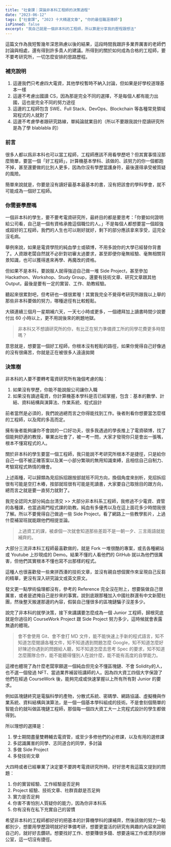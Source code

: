 ```yaml
---
title: "社會課｜深論非本科工程師的決策過程"
date: "2023-06-12"
tags: ["社會課", "2023 十大精選文章", "你的最佳職涯導師"]
isPinned: false
excerpt: "我自己就是一個非本科的工程師，所以算是分享我的歷程跟想法"
---
```

這篇文作為我短暫幾年深思熟慮以後的結果，這段時間我跟許多業界厲害的老師們討論與相處，還有得到許多貴人的建議。所得到的關於如何成為合格的工程師，要不要考研究所，一切怎麼安排的思路歷程。

### 補充說明
1. 這邊我們只考慮四大電資，其他學校暫時不納入討論，但如果是好學校道理基本一樣
2. 這邊不考慮出國讀 CS，因為那是完全不同的選擇，不是每個人都有能力出國，這也是完全不同的努力途徑
3. 這邊的工程師包含 SWE、Full Stack、DevOps、Blockchain 等各種常見領域寫程式的人就對了
4. 這邊不考慮學者跟研究路線，單純論就業目的（所以不要跟我說什麼讀研究所是為了學 blablabla 的）

### 前言
很多人都以爲非本科也可以當工程師，工程師應該不用看學歷吧？但其實事情沒那麼簡單，要當一個「好工程師」，計算機基本學科、該做的、該努力的你一個都跑不掉，甚至還要做的比別人更多，因為你沒有學歷當護身符，最後還得承受被質疑的風險。

簡單來說就是，你要是沒有讀好最基本最基本的書，沒有把該會的學科學會，就不可能成為一個好工程師。

### 你需要學歷嗎
一個非本科的學生，要不要考電資研究所，最終目的都是要思考：「你要如何證明給公司看，自己是一個有資格承擔這個職位的人。」不是每個人都想要當一個超強或超好的工程師，我們的人生也可以剛好就好，剩下的部分應該拿來享受，這完全沒毛病。

舉例來說，如果是電資學院的純血學士或碩博，不用多說你的大學已經替你背書了。人資跟老闆自然就不必針對初審太過要求，甚至即便你毫無經驗、毫無相關背景知識，也可以獲得進來再學、再魔改的資格。

但如果不是本科，要說服人就得強迫自己做一堆 Side Project，甚至參加 Hackathon、Workshop、Study Group，還要有技術文章、研究文章跟其他 Output，最後是要有一定的實習、工作、助教經驗。

聽起來很累對吧，但考研也一樣很累喔！其實我完全不覺得考研究所跟我以上舉的那些非本科要做的努力，哪種途徑有比較輕鬆。

大碩連續三個月一星期補六天，一天七小時或更多，一個禮拜加上讀書時間少說要付出 60 小時以上，更不用說後來的刷題地獄。

> 非本科又不想讀研究所的你，有比正在努力準備資工所的同學花費更多時間嗎？

意思就是，想要當一個好工程師，你根本沒有輕鬆的路徑，如果你覺得自己好像過的沒有很痛苦，你就是正在被很多人遠遠拋開

### 決策樹
非本科的人要不要轉考電資研究所有幾個考慮的點：
1. 如果沒有學歷，你能不能說服公司讓你入職
2. 如果沒有讀過電資，你計算機基本學科是否已經掌握，包含：基本的數學、計結、資料結構與演算法、作業系統、程式設計

前者當然是必須的，我們說過總而言之你得能找到工作。後者則看你想要當怎麼樣的工程師，以及爬的多高而定。

擁有後者能夠讓你不會說的一口好功夫，很多我遇過的學長推上了電資碩博，找了個能夠舒適的教授，畢業出社會了，被一考一問，大家才發現你只是會出一張嘴，根本不懂寫程式的人。

關於非本科的學生要當一個工程師，我只能說不考研究所根本不是捷徑，只是給你自己一個不被正確答案以及某一小部分繁瑣的無用知識束縛，且相信自己自制力、考驗寫程式熱情的機會。

上述兩種，可以歸類為見招拆招跟按部就班不同方向，換個角度來剖析，見招拆招很有可能是空打木樁，按部就班很有可能是死讀書，大家要自己取捨目的跟方向，總而言之就是要一直努力就對了。

我完全認同大部分純血台清交 >> 大部分非本科系工程師，我修過不少電資、資管的各種課，也當過兩門程式課的助教。純血有多優秀以及在這上面花多少時間我很了解。所以不要覺得自己做過一些 Side Project，看了網路上一些教學影片，上過什麼補習班就能跟他們相提並論。

> 上過資工的課，被虐個一次就會知道那些差距不是一朝一夕、三言兩語就能補齊的。

大部分三流非本科工程師最喜歡做的，就是 Fork 一堆很酷的專案，或去各種網站或 Youtube 上抄現成的 Demo。結果不懂的人看他們的 GitHub 就以為他們很厲害，但他們其實根本不懂也寫不出那樣的程式。

這種人也很喜歡發一些東拼西湊的技術文章，並沒有親自想個實作來呈現自己反芻的精華，更沒有深入研究論文或英文原文。

發文更一點學術倫理都沒有，參考的 Reference 完全沒在附上，想要裝做自己很厲害，或者是遮掩自己是抄來的事實。說到底跟那種加入中國社群還有中文新聞社團，然後整天搬運那邊的內容，假裝自己懂很多的區塊鏈騙子沒差多少。

說完了非本科的就學決策，接下來講講要怎麼成為一個 Junior 工程師，歸根究底就是你過往的 CourseWork Project 跟 Side Project 努力多少，這時候就會表露無遺的體現。

> 會不會使用 Git、會不會打 MD 文件，能不能快速上手新的程式語言，知不知道怎麼閱讀各種文件，知不知道遇到問題怎麼 Google，知不知道怎麼好好陳述你遇到的問題給人聽，知不知道怎麼去思考 Spec 的要求，知不知道怎麼團隊合作，能不能聽得懂別人在說什麼，能不能有高度的自學能力。

這裡也體現了為什麼老闆寧願選一個純血但完全不懂區塊鏈、不會 Solidity的人，也不選一個發過 NFT、當過業界補習班講師的人。因為四大資工四個大字保證了他們在經過 CourseWork 後，能夠完成或快速掌握以上所有所有對 Junior 的要求。

例如區塊鏈終究是電腦科學的產物，分散式系統、密碼學、網路協議、虛擬機與作業系統、資料結構與演算法，是一個一個基本學科組成的技術。不是會刻個簡單的智能合約就叫做區塊鏈工程師，那個每一個四大資工大一上完程式設計的學生都做得到。

所以理想的選擇是：

1. 學士期間盡量雙轉輔去電資管，或至少多修他們的必修課，以及有用的選修課
1. 多認識厲害的同學、志同道合的同學，多討論
1. 多做 Side Project
1. 多發技術文章

大四時或者已經畢業了決定要不要跨考電資研究所時，好好思考我這篇文提到的問題：
1. 你的實習經驗、工作經驗是否足夠
1. Project 經驗、技術文章、社群貢獻是否足夠
1. 實力是否足夠
1. 你害不害怕別人質疑你的能力，因為你非本科系
1. 你有沒有在私下充實自己的習慣

希望非本科的工程師都好好的把基本的計算機學科的課補齊，然後該做的努力一點都別少，想要用學歷證明就好好準備考研，想要更靈活的研究有興趣的內容來證明自己的，就好好去鑽研。想要找好工作、想要賺很多錢、想要遠端工作或漂亮的辦公室，這一切沒有捷徑。

